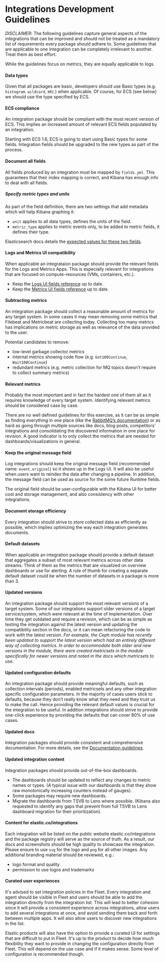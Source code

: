 # Integrations Development Guidelines

_DISCLAIMER_: The following guidelines capture general aspects of the integrations that can be improved and should not be treated as a mandatory list of requirements every package should adhere to. Some guidelines that are applicable to one integration can be completely irrelevant to another. Treat them as best effort.

While the guidelines focus on metrics, they are equally applicable to logs.

#### Data types

Given that all packages are basic, developers should use Basic types (e.g. `histogram`. `wildcard`, etc.) when applicable. Of course, for ECS (see below) we should use the type specified by ECS.

#### ECS compliance

An integration package should be compliant with the most recent version of ECS. This implies an increased amount of relevant ECS fields populated by an integration.

Starting with ECS 1.6, ECS is going to start using Basic types for some fields. Integration fields should be upgraded to the new types as part of the process.

#### Document all fields

All fields produced by an integration must be mapped by `fields.yml`. This guarantees that their index mapping is correct, and Kibana has enough info to deal with all fields.

##### Specify metric types and units

As part of the field definition, there are two settings that add metadata which will help Kibana graphing it:

- `unit` applies to all data types, defines the units of the field.
- `metric_type` applies to metric events only, to be added to metric fields, it defines their type.

Elasticsearch docs details the [expected values for these two fields](https://www.elastic.co/guide/en/elasticsearch/reference/master/mapping-field-meta.html).

#### Logs and Metrics UI compatibility

When applicable an integrataion package should provide the relevant fields for the Logs and Metrics Apps. This is especially relevant for integrations that are focused on compute-resources (VMs, containers, etc.). 

- Keep the [Logs UI fields reference](https://www.elastic.co/guide/en/logs/guide/current/logs-fields-reference.html) up to date.
- Keep the [Metrics UI fields reference](https://www.elastic.co/guide/en/metrics/guide/current/metrics-fields-reference.html) up to date.

#### Subtracting metrics

An integration package should collect a reasonable amount of metrics for any target system. In some cases it may mean removing some metrics that Filebeat and Metricbeat are collecting today. Collecting too many metrics has implications on metric storage as well as relevance of the data provided to the user.

Potential candidates to remove:
- low-level garbage collector metrics
- internal metrics showing code flow (e.g. `Got100Continue`, `Wait100Continue`)
- redundant metrics (e.g. metric collection for MQ topics doesn't require to collect summary metrics)

#### Relevant metrics

Probably the most important and in fact the hardest one of them all as it requires knowledge of every target system. Identifying relevant metrics should be considered case by case.

There are no well defined guidelines for this exercise, as it can be as simple as finding everything in one place (like the [RabbitMQ’s documentation](https://www.rabbitmq.com/monitoring.html)) or as hard as going through multiple sources like docs, blog posts, competitors’ integrations and consolidating the discovered information in one place for revision. A good indicator is to only collect the metrics that are needed for dashboards/visualizations in general.

#### Keep the original message field

Log integrations should keep the original message field (recommended name: `event.original`) so it shows up in the Logs UI. It will also be useful when users want to reindex the data after changing a pipeline. In addition, the message field can be used as source for the some future Runtime fields.

The original field should be user-configurable with the Kibana UI for better cost and storage management, and also consistency with other integrations.

#### Document storage efficiency

Every integration should strive to store collected data as efficiently as possible, which implies optimizing the way each integration generates documents. 

<!---
TODO: this section would benefit from a separate document describing best practices for storing metrics in Elasticsearch efficiently).
-->

#### Default datasets

When applicable an integration package should provide a default dataset that aggregates a subset of most relevant metrics across other data streams. Think of them as the metrics that are visualized on overview dashboards or use for alerting. A rule of thumb for creating a separate default dataset could be when the number of datasets in a package is more than 3.

#### Updated versions

An integration package should support the most relevant versions of a target system. Some of our integrations support older versions of a target service/system, which were relevant at the time of implementation. Over time they get outdated and require a revision, which can be as simple as testing the integration against the latest version and updating the compatibility section in the docs, or it can mean refactoring the code to work with the latest version.
_For example, the Ceph module has recently been updated to support the latest version which had an entirely different way of collecting metrics. In order to accommodate both older and new versions in the module, there were created metricsets in the module specifically for newer versions and noted in the docs which metricsets to use._

#### Updated configuration defaults

An integration package should provide meaningful defaults, such as collection intervals (periods), enabled metricsets and any other integration specific configuration parameters.
In the majority of cases users stick to defaults, because they don’t really know what they need and they trust us to make the call. Hence providing the relevant default values is crucial for the integration to be useful. In addition integrations should strive to provide one-click experience by providing the defaults that can cover 80% of use cases.

#### Updated docs

Integration packages should provide consistent and comprehensive documentation.
For more details, see the [Documentation guidelines](./documentation_guidelines.md).

#### Updated integration content

Integration packages should provide out-of-the-box dashboards.

- The dashboards should be updated to reflect any changes to metric names or types. (A typical issue with our dashboards is that they show raw monotonically increasing counters instead of gauges).
- Some packages may require new dashboards.
- Migrate the dashboards from TSVB to Lens where possible. (Kibana also requested to identify any gaps that prevent from full TSVB to Lens dashboard migration for their prioritization).

#### Content for elastic.co/integrations

Each integration will be listed on the public website elastic.co/integrations and the package registry will serve as the source of truth. As a result, our docs and screenshots should be high quality to showcase the integration. Please ensure to use `svg` for the logo and `png` for all other images. Any additional branding material should be reviewed, e.g.:

- logo format and quality
- permission to use logos and trademarks

#### Curated user experiences

It's advised to set integration policies in the Fleet. Every integration and agent should be visible in Fleet and users should be able to add the integration directly from the integration list. This will lead to better cohesion since it will provide a consistent experience across integrations, allow users to add several integrations at once, and avoid sending them back and forth between multiple apps. It will also allow users to discover new integrations in the list.

Elastic products will also have the option to provide a curated UI for settings that are difficult to put in Fleet. It's up to the product to decide how much flexibility they want to provide in changing the configuration directly from Fleet. This will depend on the use case and if it makes sense. Some level of configuration is recommended though.
